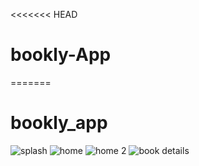 <<<<<<< HEAD
# bookly-App
=======
# bookly_app


![splash](https://github.com/user-attachments/assets/d1bb32a4-f0ca-48ba-8002-e30b634c74ba)
![home](https://github.com/user-attachments/assets/79a65c0b-6b4f-4c36-8a11-d35787a75edd)
![home 2](https://github.com/user-attachments/assets/cb98b211-e607-4ef8-b2b3-60017a163f69)
![book details](https://github.com/user-attachments/assets/a619951b-9904-4382-9db6-67fc288a7022)
